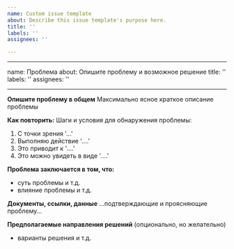 ```yaml
---
name: Custom issue template
about: Describe this issue template's purpose here.
title: ''
labels: ''
assignees: ''

---
```


---
name: Проблема
about: Опишите проблему и возможное решение
title: ''
labels: ''
assignees: ''

---

**Опишите проблему в общем**
Максимально ясное краткое описание проблемы

**Как повторить:**
Шаги и условия для обнаружения проблемы:
1. С точки зрения '...'
2. Выполняю действие '....'
3. Это приводит к '....'
4. Это можно увидеть в виде '....'

**Проблема заключается в том, что:**
- суть проблемы и т.д.
- влияние проблемы и т.д.

**Документы, ссылки, данные**
...подтверждающие и проясняющие проблему...

**Предполагаемые направления решений**
(опционально, но желательно) 
- варианты решения и т.д.
